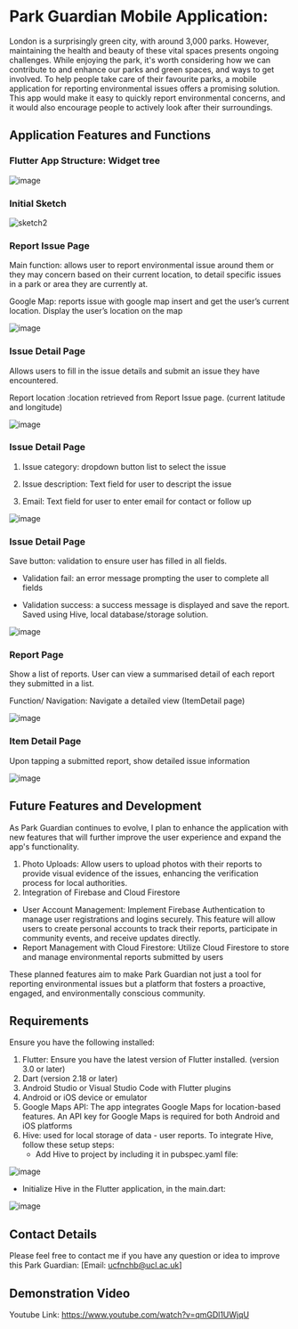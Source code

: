 # Park Guardian Mobile Application:

London is a surprisingly green city, with around 3,000 parks. However, maintaining the health and beauty of these vital spaces presents ongoing challenges.
While enjoying the park, it's worth considering how we can contribute to and enhance our parks and green spaces, and ways to get involved.
To help people take care of their favourite parks, a mobile application for reporting environmental issues offers a promising solution. 
This app would make it easy to quickly report environmental concerns, and it would also encourage people to actively look after their surroundings.


## Application Features and Functions 

### Flutter App Structure: Widget tree

![image](https://github.com/ucfnchb/ParkGuardian/assets/146333771/07df2f81-1579-4e13-9798-df689e99d4cd)

### Initial Sketch

![sketch2](https://github.com/ucfnchb/ParkGuardian/assets/146333771/127ff0d6-ab16-4483-bc59-41ff9c15e1f3)



### Report Issue Page
Main function: allows user to report environmental issue around them or they may concern based on their current location, to detail specific issues in a park or area they are currently at. 

Google Map: reports issue with google map insert and get the user’s current location. 
Display the user’s location on the map 

![image](https://github.com/ucfnchb/ParkGuardian/assets/146333771/927da34a-409a-4cec-8625-4ff4670e6996)


### Issue Detail Page
Allows users to fill in the issue details and submit an issue they have encountered.

Report location :location retrieved from Report Issue page. (current latitude and longitude)

![image](https://github.com/ucfnchb/ParkGuardian/assets/146333771/b7a8fedb-3a94-449b-bde4-98989bd54108)


### Issue Detail Page
1. Issue category:  dropdown button list to select the issue
   
2. Issue description: Text field for user to descript the issue
   
3. Email: Text field for user to enter email for contact or follow up


![image](https://github.com/ucfnchb/ParkGuardian/assets/146333771/dc55ca57-1588-4d1c-86e9-91fda4326585)


### Issue Detail Page
Save button: validation to ensure user has filled in all fields.

- Validation fail: an error message prompting the user to complete all fields

 - Validation success:  a success message is displayed and save the report. Saved using Hive, local database/storage solution.

![image](https://github.com/ucfnchb/ParkGuardian/assets/146333771/5fd69063-f19f-4888-a742-621b3d5d590a)


### Report Page
Show a list of reports. User can view a summarised detail of each report they submitted in a list. 

Function/ Navigation:  Navigate a detailed view (ItemDetail page) 

![image](https://github.com/ucfnchb/ParkGuardian/assets/146333771/118212bd-60b0-448b-9919-ccbcb5f84f78)


### Item Detail Page
Upon tapping a submitted report, show detailed issue information

![image](https://github.com/ucfnchb/ParkGuardian/assets/146333771/d319dd21-db6a-4b7b-9401-8a65f1bdd6cf)


## Future Features and Development
As Park Guardian continues to evolve, I plan to enhance the application with new features that will further improve the user experience and expand the app's functionality.

1. Photo Uploads: Allow users to upload photos with their reports to provide visual evidence of the issues, enhancing the verification process for local authorities.
2. Integration of Firebase and Cloud Firestore
- User Account Management: Implement Firebase Authentication to manage user registrations and logins securely. This feature will allow users to create personal accounts to track their reports, participate in community events, and receive updates directly.
- Report Management with Cloud Firestore: Utilize Cloud Firestore to store and manage environmental reports submitted by users

These planned features aim to make Park Guardian not just a tool for reporting environmental issues but a platform that fosters a proactive, engaged, and environmentally conscious community. 

## Requirements
Ensure you have the following installed:
1. Flutter: Ensure you have the latest version of Flutter installed. (version 3.0 or later)
2. Dart (version 2.18 or later)
3. Android Studio or Visual Studio Code with Flutter plugins
4. Android or iOS device or emulator
5. Google Maps API: The app integrates Google Maps for location-based features. An API key for Google Maps is required for both Android and iOS platforms
6. Hive: used for local storage of data - user reports. To integrate Hive, follow these setup steps:
   - Add Hive to project by including it in pubspec.yaml file:
     
![image](https://github.com/ucfnchb/ParkGuardian/assets/146333771/acfed329-1960-4d68-b5c2-0eeaf4d1d743)

  - Initialize Hive in the Flutter application, in the main.dart:

![image](https://github.com/ucfnchb/ParkGuardian/assets/146333771/24f37fb7-768d-4b6a-80bd-0a2b117bd690)

## Contact Details
Please feel free to contact me if you have any question or idea to improve this Park Guardian:
[Email: ucfnchb@ucl.ac.uk] 

## Demonstration Video
Youtube Link: https://www.youtube.com/watch?v=qmGDl1UWjqU


